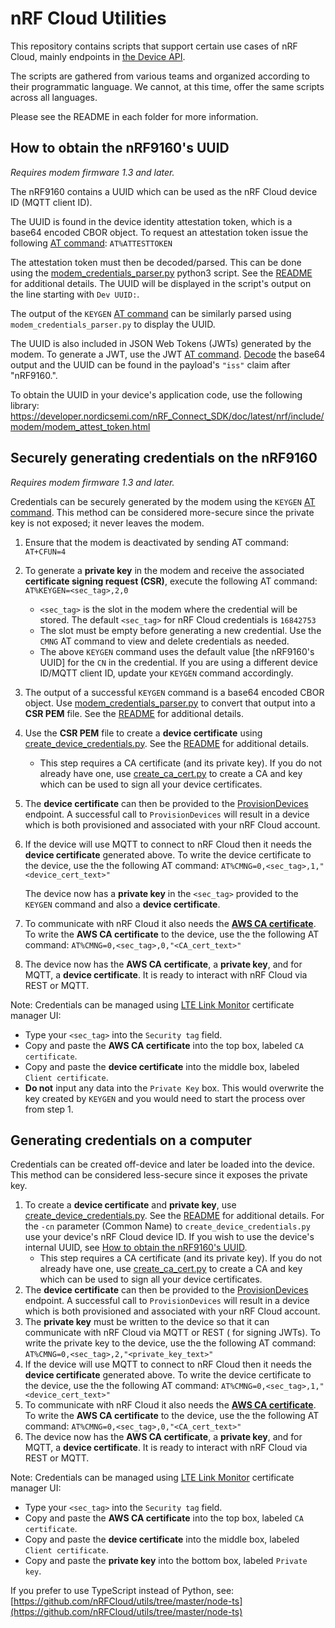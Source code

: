 # nRF Cloud Utilities

This repository contains scripts that support certain use cases of nRF Cloud, mainly endpoints in [the Device API](https://api.nrfcloud.com/v1).

The scripts are gathered from various teams and organized according to their programmatic language. We cannot, at this time, offer the same scripts across all languages.

Please see the README in each folder for more information.

## How to obtain the nRF9160's UUID
*Requires modem firmware 1.3 and later.*

The nRF9160 contains a UUID which can be used as the nRF Cloud device ID (MQTT client ID).

The UUID is found in the device identity attestation token, which is a base64 encoded CBOR object.  To request an attestation token issue the following [AT command](https://infocenter.nordicsemi.com/topic/ref_at_commands/REF/at_commands/security/attesttoken_set.html): `AT%ATTESTTOKEN`

The attestation token must then be decoded/parsed.  This can be done using the [modem_credentials_parser.py](https://github.com/nRFCloud/utils/blob/master/python/modem-firmware-1.3+/modem_credentials_parser.py) python3 script.  See the [README](https://github.com/nRFCloud/utils/blob/master/python/modem-firmware-1.3+/README.md) for additional details.
The UUID will be displayed in the script's output on the line starting with `Dev UUID:`.

The output of the `KEYGEN` [AT command](https://infocenter.nordicsemi.com/topic/ref_at_commands/REF/at_commands/security/keygen_set.html) can be similarly parsed using `modem_credentials_parser.py` to display the UUID.

The UUID is also included in JSON Web Tokens (JWTs) generated by the modem.  To generate a JWT, use the JWT [AT command](https://infocenter.nordicsemi.com/index.jsp?topic=/ref_at_commands/REF/at_commands/intro.html).  [Decode](https://jwt.io/) the base64 output and the UUID can be found in the payload's `"iss"` claim after "nRF9160.".

To obtain the UUID in your device's application code, use the following library: https://developer.nordicsemi.com/nRF_Connect_SDK/doc/latest/nrf/include/modem/modem_attest_token.html


## Securely generating credentials on the nRF9160
*Requires modem firmware 1.3 and later.*

Credentials can be securely generated by the modem using the `KEYGEN`  [AT command](https://infocenter.nordicsemi.com/topic/ref_at_commands/REF/at_commands/security/keygen_set.html).  This method can be considered more-secure since the private key is not exposed; it never leaves the modem.

1. Ensure that the modem is deactivated by sending AT command: `AT+CFUN=4`

2. To generate a **private key** in the modem and receive the associated **certificate signing request (CSR)**, execute the following AT command:
`AT%KEYGEN=<sec_tag>,2,0`
	-  `<sec_tag>` is the slot in the modem where the credential will be stored. The default `<sec_tag>` for nRF Cloud credentials is `16842753`
	- The slot must be empty before generating a new credential. Use the `CMNG` AT command to view and delete credentials as needed.
	- The above `KEYGEN` command uses the default value [the nRF9160's UUID] for the `CN` in the credential. If you are using a different device ID/MQTT client ID, update your `KEYGEN` command accordingly.

3. The output of a successful `KEYGEN` command is a base64 encoded CBOR object. Use [modem_credentials_parser.py](https://github.com/nRFCloud/utils/blob/master/python/modem-firmware-1.3+/modem_credentials_parser.py) to convert that output into a **CSR PEM** file. See the [README](https://github.com/nRFCloud/utils/blob/master/python/modem-firmware-1.3+/README.md) for additional details.

4. Use the **CSR PEM** file to create a **device certificate** using [create_device_credentials.py](https://github.com/nRFCloud/utils/blob/master/python/modem-firmware-1.3%2B/create_device_credentials.py). See the [README](https://github.com/nRFCloud/utils/blob/master/python/modem-firmware-1.3+/README.md) for additional details.
	-  This step requires a CA certificate (and its private key).  If you do not already have one, use [create_ca_cert.py](https://github.com/nRFCloud/utils/blob/master/python/modem-firmware-1.3%2B/create_ca_cert.py) to create a CA and key which can be used to sign all your device certificates.

5. The **device certificate** can then be provided to the [ProvisionDevices](https://api.nrfcloud.com/v1#operation/ProvisionDevices) endpoint. A successful call to `ProvisionDevices` will result in a device which is both provisioned and associated with your nRF Cloud account.

6. If the device will use MQTT to connect to nRF Cloud then it needs the **device certificate** generated above. To write the device certificate to the device, use the the following AT command:
`AT%CMNG=0,<sec_tag>,1,"<device_cert_text>"`

	The device now has a **private key** in the `<sec_tag>` provided to the `KEYGEN` command and also a **device certificate**.

7. To communicate with nRF Cloud it also needs the **[AWS CA certificate](https://www.amazontrust.com/repository/AmazonRootCA1.pem)**. To write the **AWS CA certificate** to the device, use the the following AT command:
`AT%CMNG=0,<sec_tag>,0,"<CA_cert_text>"`
8.  The device now has the **AWS CA certificate**, a **private key**, and for MQTT, a **device certificate**.  It is ready to interact with nRF Cloud via REST or MQTT.

Note:
Credentials can be managed using [LTE Link Monitor](https://infocenter.nordicsemi.com/topic/ug_link_monitor/UG/link_monitor/lm_certificate_manager.html) certificate manager UI:

 - Type your `<sec_tag>` into the `Security tag` field.
 - Copy and paste the **AWS CA certificate** into the top box, labeled `CA certificate`.
 - Copy and paste the **device certificate** into the middle box, labeled `Client certificate`.
 - **Do not** input any data into the `Private Key` box.  This would overwrite the key created by `KEYGEN` and you would need to start the process over from step 1.

## Generating credentials on a computer

Credentials can be created off-device and later be loaded into the device. This method can be considered less-secure since it exposes the private key.

1. To create a **device certificate** and **private key**, use [create_device_credentials.py](https://github.com/nRFCloud/utils/blob/master/python/modem-firmware-1.3%2B/create_device_credentials.py). See the [README](https://github.com/nRFCloud/utils/blob/master/python/modem-firmware-1.3+/README.md) for additional details.  For the `-cn` parameter (Common Name) to `create_device_credentials.py` use your device's nRF Cloud device ID.  If you wish to use the device's internal UUID, see [How to obtain the nRF9160's UUID](#how-to-obtain-the-nrf9160s-uuid).
	-  This step requires a CA certificate (and its private key).  If you do not already have one, use [create_ca_cert.py](https://github.com/nRFCloud/utils/blob/master/python/modem-firmware-1.3%2B/create_ca_cert.py) to create a CA and key which can be used to sign all your device certificates.
2. The **device certificate** can then be provided to the [ProvisionDevices](https://api.nrfcloud.com/v1#operation/ProvisionDevices) endpoint. A successful call to `ProvisionDevices` will result in a device which is both provisioned and associated with your nRF Cloud account.
3. The **private key** must be written to the device so that it can communicate with nRF Cloud via MQTT or REST ( for signing JWTs). To write the private key to the device, use the the following AT command:
`AT%CMNG=0,<sec_tag>,2,"<private_key_text>"`
4. If the device will use MQTT to connect to nRF Cloud then it needs the **device certificate** generated above. To write the device certificate to the device, use the the following AT command:
`AT%CMNG=0,<sec_tag>,1,"<device_cert_text>"`
5. To communicate with nRF Cloud it also needs the **[AWS CA certificate](https://www.amazontrust.com/repository/AmazonRootCA1.pem)**. To write the **AWS CA certificate** to the device, use the the following AT command:
`AT%CMNG=0,<sec_tag>,0,"<CA_cert_text>"`
6.  The device now has the **AWS CA certificate**, a **private key**, and for MQTT, a **device certificate**.  It is ready to interact with nRF Cloud via REST or MQTT.

Note:
Credentials can be managed using [LTE Link Monitor](https://infocenter.nordicsemi.com/topic/ug_link_monitor/UG/link_monitor/lm_certificate_manager.html) certificate manager UI:

 - Type your `<sec_tag>` into the `Security tag` field.
 - Copy and paste the **AWS CA certificate** into the top box, labeled `CA certificate`.
 - Copy and paste the **device certificate** into the middle box, labeled `Client certificate`.
 - Copy and paste the **private key** into the bottom box, labeled `Private key`.

If you prefer to use TypeScript instead of Python, see: [https://github.com/nRFCloud/utils/tree/master/node-ts](https://github.com/nRFCloud/utils/tree/master/node-ts)
